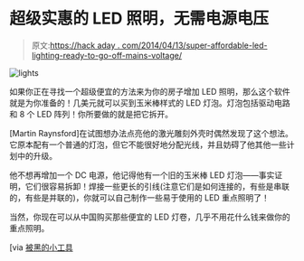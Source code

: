 # 超级实惠的 LED 照明，无需电源电压

> 原文:[https://hack aday . com/2014/04/13/super-affordable-led-lighting-ready-to-go-off-mains-voltage/](https://hackaday.com/2014/04/13/super-affordable-led-lighting-ready-to-go-off-mains-voltage/)

![lights](../Images/2af1f5166f75ebc0073054ce6e176cce.png)

如果你正在寻找一个超级便宜的方法来为你的房子增加 LED 照明，那么这个软件就是为你准备的！几美元就可以买到玉米棒样式的 LED 灯泡。灯泡包括驱动电路和 8 个 LED 阵列！你所要做的就是把它拆开。

[Martin Raynsford]在试图想办法点亮他的激光雕刻外壳时偶然发现了这个想法。它原本配有一个普通的灯泡，但它不能很好地分配光线，并且妨碍了他其他一些计划中的升级。

他不想再增加一个 DC 电源，他记得他有一个旧的玉米棒 LED 灯泡——事实证明，它们很容易拆卸！焊接一些更长的引线(注意它们是如何连接的，有些是串联的，有些是并联的)，你就可以自己制作一些易于使用的 LED 重点照明了！

当然，你现在可以从中国购买那些便宜的 LED 灯卷，几乎不用花什么钱来做你的重点照明。

[via [被黑的小工具](http://hackedgadgets.com/2014/04/10/corn-cob-led-reuse/#section1')